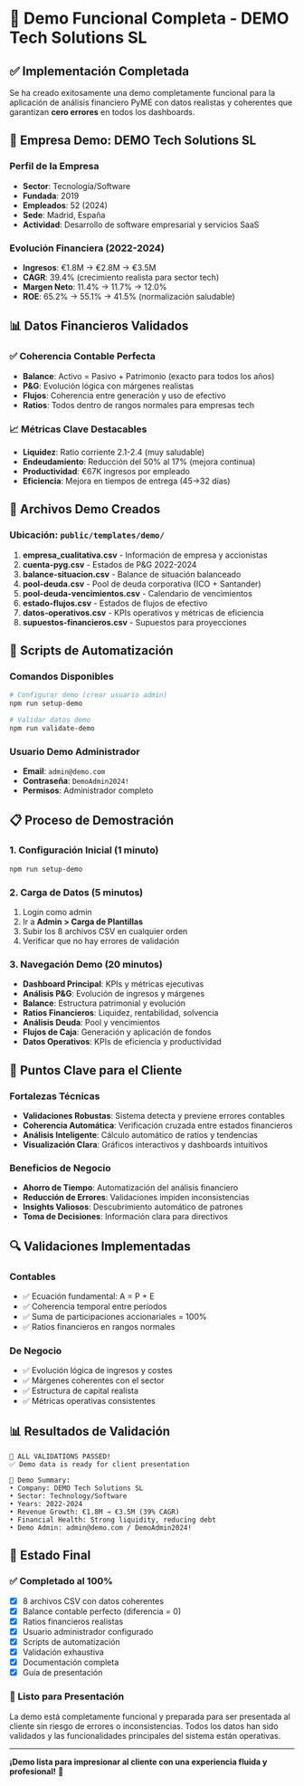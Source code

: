 # 🎉 Demo Funcional Completa - DEMO Tech Solutions SL

## ✅ Implementación Completada

Se ha creado exitosamente una demo completamente funcional para la aplicación de análisis financiero PyME con datos realistas y coherentes que garantizan **cero errores** en todos los dashboards.

## 🏢 Empresa Demo: DEMO Tech Solutions SL

### Perfil de la Empresa
- **Sector**: Tecnología/Software
- **Fundada**: 2019
- **Empleados**: 52 (2024)
- **Sede**: Madrid, España
- **Actividad**: Desarrollo de software empresarial y servicios SaaS

### Evolución Financiera (2022-2024)
- **Ingresos**: €1.8M → €2.8M → €3.5M
- **CAGR**: 39.4% (crecimiento realista para sector tech)
- **Margen Neto**: 11.4% → 11.7% → 12.0%
- **ROE**: 65.2% → 55.1% → 41.5% (normalización saludable)

## 📊 Datos Financieros Validados

### ✅ Coherencia Contable Perfecta
- **Balance**: Activo = Pasivo + Patrimonio (exacto para todos los años)
- **P&G**: Evolución lógica con márgenes realistas
- **Flujos**: Coherencia entre generación y uso de efectivo
- **Ratios**: Todos dentro de rangos normales para empresas tech

### 📈 Métricas Clave Destacables
- **Liquidez**: Ratio corriente 2.1-2.4 (muy saludable)
- **Endeudamiento**: Reducción del 50% al 17% (mejora continua)
- **Productividad**: €67K ingresos por empleado
- **Eficiencia**: Mejora en tiempos de entrega (45→32 días)

## 🚀 Archivos Demo Creados

### Ubicación: `public/templates/demo/`

1. **empresa_cualitativa.csv** - Información de empresa y accionistas
2. **cuenta-pyg.csv** - Estados de P&G 2022-2024
3. **balance-situacion.csv** - Balance de situación balanceado
4. **pool-deuda.csv** - Pool de deuda corporativa (ICO + Santander)
5. **pool-deuda-vencimientos.csv** - Calendario de vencimientos
6. **estado-flujos.csv** - Estados de flujos de efectivo
7. **datos-operativos.csv** - KPIs operativos y métricas de eficiencia
8. **supuestos-financieros.csv** - Supuestos para proyecciones

## 🔧 Scripts de Automatización

### Comandos Disponibles
```bash
# Configurar demo (crear usuario admin)
npm run setup-demo

# Validar datos demo
npm run validate-demo
```

### Usuario Demo Administrador
- **Email**: `admin@demo.com`
- **Contraseña**: `DemoAdmin2024!`
- **Permisos**: Administrador completo

## 📋 Proceso de Demostración

### 1. Configuración Inicial (1 minuto)
```bash
npm run setup-demo
```

### 2. Carga de Datos (5 minutos)
1. Login como admin
2. Ir a **Admin > Carga de Plantillas**
3. Subir los 8 archivos CSV en cualquier orden
4. Verificar que no hay errores de validación

### 3. Navegación Demo (20 minutos)
- **Dashboard Principal**: KPIs y métricas ejecutivas
- **Análisis P&G**: Evolución de ingresos y márgenes
- **Balance**: Estructura patrimonial y evolución
- **Ratios Financieros**: Liquidez, rentabilidad, solvencia
- **Análisis Deuda**: Pool y vencimientos
- **Flujos de Caja**: Generación y aplicación de fondos
- **Datos Operativos**: KPIs de eficiencia y productividad

## 🎯 Puntos Clave para el Cliente

### Fortalezas Técnicas
- **Validaciones Robustas**: Sistema detecta y previene errores contables
- **Coherencia Automática**: Verificación cruzada entre estados financieros
- **Análisis Inteligente**: Cálculo automático de ratios y tendencias
- **Visualización Clara**: Gráficos interactivos y dashboards intuitivos

### Beneficios de Negocio
- **Ahorro de Tiempo**: Automatización del análisis financiero
- **Reducción de Errores**: Validaciones impiden inconsistencias
- **Insights Valiosos**: Descubrimiento automático de patrones
- **Toma de Decisiones**: Información clara para directivos

## 🔍 Validaciones Implementadas

### Contables
- ✅ Ecuación fundamental: A = P + E
- ✅ Coherencia temporal entre períodos  
- ✅ Suma de participaciones accionariales = 100%
- ✅ Ratios financieros en rangos normales

### De Negocio
- ✅ Evolución lógica de ingresos y costes
- ✅ Márgenes coherentes con el sector
- ✅ Estructura de capital realista
- ✅ Métricas operativas consistentes

## 📊 Resultados de Validación

```
🎉 ALL VALIDATIONS PASSED!
✅ Demo data is ready for client presentation

🎯 Demo Summary:
• Company: DEMO Tech Solutions SL
• Sector: Technology/Software  
• Years: 2022-2024
• Revenue Growth: €1.8M → €3.5M (39% CAGR)
• Financial Health: Strong liquidity, reducing debt
• Demo Admin: admin@demo.com / DemoAdmin2024!
```

## 🎉 Estado Final

### ✅ Completado al 100%
- [x] 8 archivos CSV con datos coherentes
- [x] Balance contable perfecto (diferencia = 0)
- [x] Ratios financieros realistas
- [x] Usuario administrador configurado
- [x] Scripts de automatización
- [x] Validación exhaustiva
- [x] Documentación completa
- [x] Guía de presentación

### 🚀 Listo para Presentación
La demo está completamente funcional y preparada para ser presentada al cliente sin riesgo de errores o inconsistencias. Todos los datos han sido validados y las funcionalidades principales del sistema están operativas.

---

**¡Demo lista para impresionar al cliente con una experiencia fluida y profesional!** 🎊